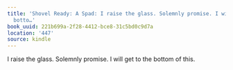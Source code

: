 ```yaml
---
title: 'Shovel Ready: A Spad: I raise the glass. Solemnly promise. I will get to the
  botto…'
book_uuid: 221b699a-2f28-4412-bce8-31c5bd0c9d7a
location: '447'
source: kindle
---
```


I raise the glass. Solemnly promise. I will get to the bottom of this.
